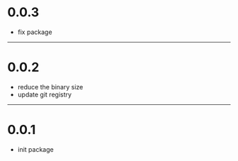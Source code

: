 # 0.0.3
- fix package

---
# 0.0.2
- reduce the binary size
- update git registry

--- 
# 0.0.1
- init package